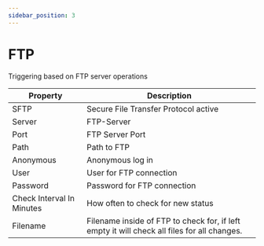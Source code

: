 ```yaml
---
sidebar_position: 3
---
```


# FTP

Triggering based on FTP server operations

| Property                  | Description                                                                                 |
| ------------------------- | ------------------------------------------------------------------------------------------- |
| SFTP                      | Secure File Transfer Protocol active                                                        |
| Server                    | FTP-Server                                                                                  |
| Port                      | FTP Server Port                                                                             |
| Path                      | Path to FTP                                                                                 |
| Anonymous                 | Anonymous log in                                                                            |
| User                      | User for FTP connection                                                                     |
| Password                  | Password for FTP connection                                                                 |
| Check Interval In Minutes | How often to check for new status                                                           |
| Filename                  | Filename inside of FTP to check for, if left empty it will check all files for all changes. |
